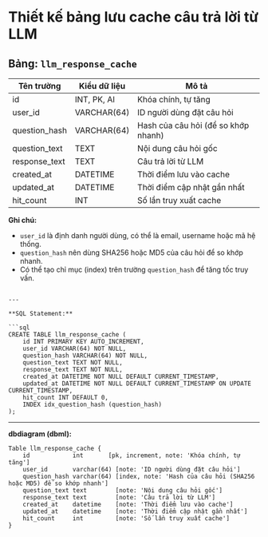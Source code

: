 # Thiết kế bảng lưu cache câu trả lời từ LLM

## Bảng: `llm_response_cache`

| Tên trường      | Kiểu dữ liệu    | Mô tả                                  |
|-----------------|----------------|----------------------------------------|
| id              | INT, PK, AI    | Khóa chính, tự tăng                   |
| user_id         | VARCHAR(64)    | ID người dùng đặt câu hỏi             |
| question_hash   | VARCHAR(64)    | Hash của câu hỏi (để so khớp nhanh)    |
| question_text   | TEXT           | Nội dung câu hỏi gốc                   |
| response_text   | TEXT           | Câu trả lời từ LLM                     |
| created_at      | DATETIME       | Thời điểm lưu vào cache                |
| updated_at      | DATETIME       | Thời điểm cập nhật gần nhất            |
| hit_count       | INT            | Số lần truy xuất cache                 |

**Ghi chú:**
- `user_id` là định danh người dùng, có thể là email, username hoặc mã hệ thống.
- `question_hash` nên dùng SHA256 hoặc MD5 của câu hỏi để so khớp nhanh.
- Có thể tạo chỉ mục (index) trên trường `question_hash` để tăng tốc truy vấn.
```

---

**SQL Statement:**

```sql
CREATE TABLE llm_response_cache (
    id INT PRIMARY KEY AUTO_INCREMENT,
    user_id VARCHAR(64) NOT NULL,
    question_hash VARCHAR(64) NOT NULL,
    question_text TEXT NOT NULL,
    response_text TEXT NOT NULL,
    created_at DATETIME NOT NULL DEFAULT CURRENT_TIMESTAMP,
    updated_at DATETIME NOT NULL DEFAULT CURRENT_TIMESTAMP ON UPDATE CURRENT_TIMESTAMP,
    hit_count INT DEFAULT 0,
    INDEX idx_question_hash (question_hash)
);
```

---

**dbdiagram (dbml):**

```dbml
Table llm_response_cache {
    id            int       [pk, increment, note: 'Khóa chính, tự tăng']
    user_id       varchar(64) [note: 'ID người dùng đặt câu hỏi']
    question_hash varchar(64) [index, note: 'Hash của câu hỏi (SHA256 hoặc MD5) để so khớp nhanh']
    question_text text        [note: 'Nội dung câu hỏi gốc']
    response_text text        [note: 'Câu trả lời từ LLM']
    created_at    datetime    [note: 'Thời điểm lưu vào cache']
    updated_at    datetime    [note: 'Thời điểm cập nhật gần nhất']
    hit_count     int         [note: 'Số lần truy xuất cache']
}
```

